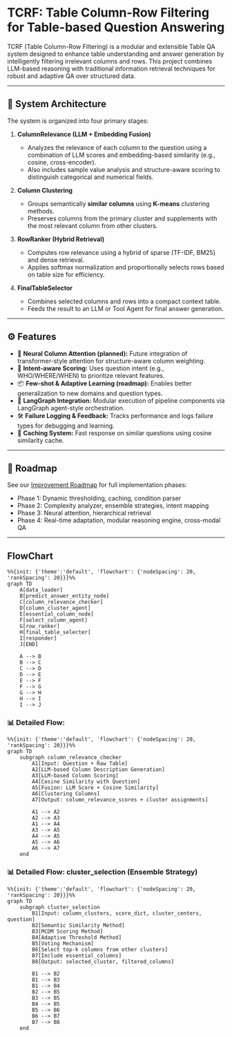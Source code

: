 # TCRF: Table Column-Row Filtering for Table-based Question Answering

TCRF (Table Column-Row Filtering) is a modular and extensible Table QA system designed to enhance table understanding and answer generation by intelligently filtering irrelevant columns and rows. This project combines LLM-based reasoning with traditional information retrieval techniques for robust and adaptive QA over structured data.

---

## 🧠 System Architecture

The system is organized into four primary stages:

1. **ColumnRelevance (LLM + Embedding Fusion)**  
   - Analyzes the relevance of each column to the question using a combination of LLM scores and embedding-based similarity (e.g., cosine, cross-encoder).
   - Also includes sample value analysis and structure-aware scoring to distinguish categorical and numerical fields.

2. **Column Clustering**  
   - Groups semantically **similar columns** using **K-means** clustering methods.
   - Preserves columns from the primary cluster and supplements with the most relevant column from other clusters.

3. **RowRanker (Hybrid Retrieval)**  
   - Computes row relevance using a hybrid of sparse (TF-IDF, BM25) and dense retrieval.
   - Applies softmax normalization and proportionally selects rows based on table size for efficiency.

4. **FinalTableSelector**  
   - Combines selected columns and rows into a compact context table.
   - Feeds the result to an LLM or Tool Agent for final answer generation.

---

## ⚙️ Features

- 🧮 **Neural Column Attention (planned):** Future integration of transformer-style attention for structure-aware column weighting.
- 🧠 **Intent-aware Scoring:** Uses question intent (e.g., WHO/WHERE/WHEN) to prioritize relevant features.
- 📦 **Few-shot & Adaptive Learning (roadmap):** Enables better generalization to new domains and question types.
- 💬 **LangGraph Integration:** Modular execution of pipeline components via LangGraph agent-style orchestration.
- 🛠️ **Failure Logging & Feedback:** Tracks performance and logs failure types for debugging and learning.
- 🔁 **Caching System:** Fast response on similar questions using cosine similarity cache.

---

## 🚀 Roadmap

See our [Improvement Roadmap](#) for full implementation phases:
- Phase 1: Dynamic thresholding, caching, condition parser
- Phase 2: Complexity analyzer, ensemble strategies, intent mapping
- Phase 3: Neural attention, hierarchical retrieval
- Phase 4: Real-time adaptation, modular reasoning engine, cross-modal QA

---

## FlowChart

```mermaid
%%{init: {'theme':'default', 'flowchart': {'nodeSpacing': 20, 'rankSpacing': 20}}}%%
graph TD
    A[data_loader]
    B[predict_answer_entity_node]
    C[column_relevance_checker]
    D[column_cluster_agent]
    E[essential_column_node]
    F[select_column_agent]
    G[row_ranker]
    H[final_table_selecter]
    I[responder]
    J[END]

    A --> B
    B --> C
    C --> D
    D --> E
    E --> F
    F --> G
    G --> H
    H --> I
    I --> J
```

### 📊 Detailed Flow:  

```mermaid
%%{init: {'theme':'default', 'flowchart': {'nodeSpacing': 20, 'rankSpacing': 20}}}%%
graph TD
    subgraph column_relevance_checker
        A1[Input: Question + Raw Table]
        A2[LLM-based Column Description Generation]
        A3[LLM-based Column Scoring]
        A4[Cosine Similarity with Question]
        A5[Fusion: LLM Score + Cosine Similarity]
        A6[Clustering Columns]
        A7[Output: column_relevance_scores + cluster assignments]
        
        A1 --> A2
        A2 --> A3
        A1 --> A4
        A3 --> A5
        A4 --> A5
        A5 --> A6
        A6 --> A7
    end
```

### 📊 Detailed Flow: cluster_selection (Ensemble Strategy)

```mermaid
%%{init: {'theme':'default', 'flowchart': {'nodeSpacing': 20, 'rankSpacing': 20}}}%%
graph TD
    subgraph cluster_selection
        B1[Input: column_clusters, score_dict, cluster_centers, question]
        B2[Semantic Similarity Method]
        B3[MCDM Scoring Method]
        B4[Adaptive Threshold Method]
        B5[Voting Mechanism]
        B6[Select top-k columns from other clusters]
        B7[Include essential_columns]
        B8[Output: selected_cluster, filtered_columns]
        
        B1 --> B2
        B1 --> B3
        B1 --> B4
        B2 --> B5
        B3 --> B5
        B4 --> B5
        B5 --> B6
        B6 --> B7
        B7 --> B8
    end
```
